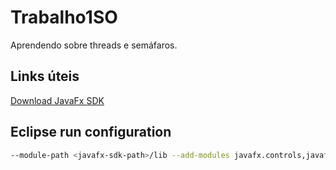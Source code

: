 # Trabalho1SO
Aprendendo sobre threads e semáfaros.

## Links úteis
[Download JavaFx SDK](https://gluonhq.com/products/javafx/)

## Eclipse run configuration
```bash
--module-path <javafx-sdk-path>/lib --add-modules javafx.controls,javafx.fxml,javafx.media
```
